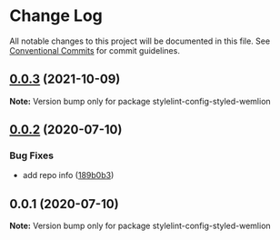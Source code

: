 # Change Log

All notable changes to this project will be documented in this file.
See [Conventional Commits](https://conventionalcommits.org) for commit guidelines.

## [0.0.3](https://github.com/AngusFu/wemlion-frontend-conf/compare/stylelint-config-styled-wemlion@0.0.2...stylelint-config-styled-wemlion@0.0.3) (2021-10-09)

**Note:** Version bump only for package stylelint-config-styled-wemlion





## [0.0.2](https://github.com/AngusFu/wemlion-frontend-conf/compare/stylelint-config-styled-wemlion@0.0.1...stylelint-config-styled-wemlion@0.0.2) (2020-07-10)


### Bug Fixes

* add repo info ([189b0b3](https://github.com/AngusFu/wemlion-frontend-conf/commit/189b0b335b73a786025a5b4385d1548ace903d91))





## 0.0.1 (2020-07-10)

**Note:** Version bump only for package stylelint-config-styled-wemlion
